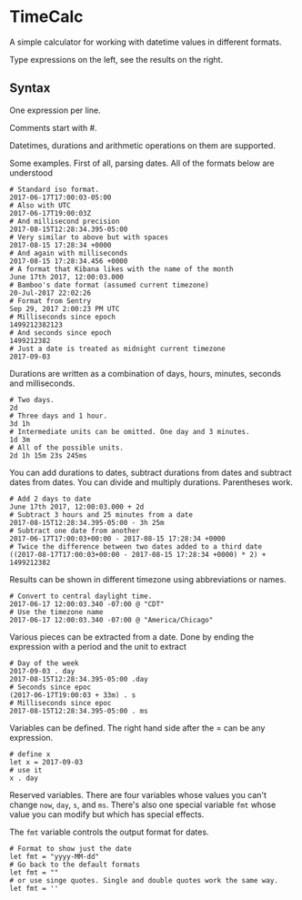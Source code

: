 # TimeCalc

A simple calculator for working with datetime values in different formats.

Type expressions on the left, see the results on the right.

## Syntax

One expression per line.

Comments start with #.

Datetimes, durations and arithmetic operations on them are supported.

Some examples. First of all, parsing dates.  All of the formats below are understood

    # Standard iso format.
    2017-06-17T17:00:03-05:00
    # Also with UTC
    2017-06-17T19:00:03Z
    # And millisecond precision
    2017-08-15T12:28:34.395-05:00
    # Very similar to above but with spaces
    2017-08-15 17:28:34 +0000
    # And again with milliseconds
    2017-08-15 17:28:34.456 +0000
    # A format that Kibana likes with the name of the month
    June 17th 2017, 12:00:03.000
    # Bamboo's date format (assumed current timezone)
    20-Jul-2017 22:02:26
    # Format from Sentry
    Sep 29, 2017 2:00:23 PM UTC
    # Milliseconds since epoch
    1499212382123
    # And seconds since epoch
    1499212382
    # Just a date is treated as midnight current timezone
    2017-09-03

Durations are written as a combination of days, hours, minutes, seconds and milliseconds.

    # Two days.
    2d
    # Three days and 1 hour.
    3d 1h
    # Intermediate units can be omitted. One day and 3 minutes.
    1d 3m
    # All of the possible units.
    2d 1h 15m 23s 245ms

You can add durations to dates, subtract durations from dates and subtract dates from dates.
You can divide and multiply durations. Parentheses work.

    # Add 2 days to date
    June 17th 2017, 12:00:03.000 + 2d
    # Subtract 3 hours and 25 minutes from a date
    2017-08-15T12:28:34.395-05:00 - 3h 25m
    # Subtract one date from another
    2017-06-17T17:00:03+00:00 - 2017-08-15 17:28:34 +0000
    # Twice the difference between two dates added to a third date
    ((2017-08-17T17:00:03+00:00 - 2017-08-15 17:28:34 +0000) * 2) + 1499212382
    
Results can be shown in different timezone using abbreviations or names.

    # Convert to central daylight time.
    2017-06-17 12:00:03.340 -07:00 @ "CDT"
    # Use the timezone name
    2017-06-17 12:00:03.340 -07:00 @ "America/Chicago"

Various pieces can be extracted from a date. Done by ending the expression with a period and
the unit to extract

    # Day of the week
    2017-09-03 . day
    2017-08-15T12:28:34.395-05:00 .day
    # Seconds since epoc
    (2017-06-17T19:00:03 + 33m) . s
    # Milliseconds since epoc
    2017-08-15T12:28:34.395-05:00 . ms

Variables can be defined. The right hand side after the = can be any expression.

    # define x
    let x = 2017-09-03
    # use it
    x . day

Reserved variables. There are four variables whose values you can't change `now`, `day`, `s`, and `ms`.
There's also one special variable `fmt` whose value you can modify but which has special effects.

The `fmt` variable controls the output format for dates.

    # Format to show just the date
    let fmt = "yyyy-MM-dd"
    # Go back to the default formats
    let fmt = ""
    # or use singe quotes. Single and double quotes work the same way.
    let fmt = ''


